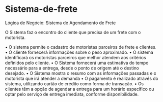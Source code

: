 # Sistema-de-frete
Lógica de Negócio: Sistema de Agendamento de Frete

O Sistema faz o encontro do cliente que precisa de um frete com o motorista.

•	O sistema permite o cadastro de motoristas parceiros de frete e clientes.
•	O cliente fornecerá informações sobre o peso aproximado.
•	O sistema identificará os motoristas parceiros que melhor atendem aos critérios definidos pelo cliente. 
•	O Sistema fornecerá uma estimativa do tempo necessário para a entrega, desde o ponto de origem até o destino desejado.
•	O Sistema mostra o resumo com as informações passadas e o motorista que irá atender a demanda
•	O pagamento é realizado através do sistema, utilizando cartão de crédito como forma de transação.
•	Os clientes têm a opção de agendar a entrega para um horário específico ou optar pelo serviço de entrega imediata, conforme disponibilidade.
